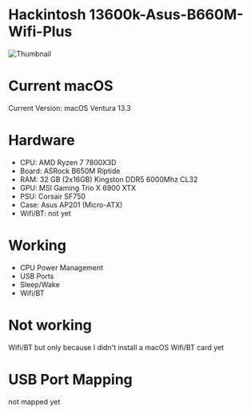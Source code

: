 # Hackintosh 13600k-Asus-B660M-Wifi-Plus

![Thumbnail](Docs/Thumbnail.png)

# Current macOS

Current Version: macOS Ventura 13.3

# Hardware
- CPU: AMD Ryzen 7 7800X3D
- Board: ASRock B650M Riptide
- RAM: 32 GB (2x16GB) Kingston DDR5 6000Mhz CL32
- GPU: MSI Gaming Trio X 6900 XTX
- PSU: Corsair SF750
- Case: Asus AP201 (Micro-ATX)
- Wifi/BT: not yet

# Working
- CPU Power Management
- USB Ports
- Sleep/Wake
- Wifi/BT

# Not working
Wifi/BT but only because I didn't install a macOS Wifi/BT card yet

# USB Port Mapping

not mapped yet
